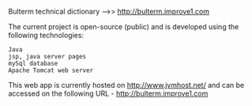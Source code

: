 Bulterm technical dictionary -->> http://bulterm.improve1.com

The current project is open-source (public) and is developed using the following technologies:

    Java
    jsp, java server pages
    mySql database
    Apache Tomcat web server

This web app is currently hosted on http://www.jvmhost.net/ and can be accessed on the following URL - http://bulterm.improve1.com
